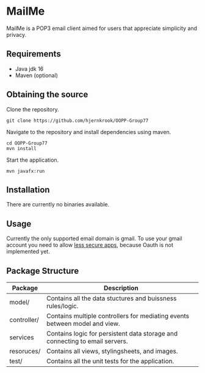 # MailMe
MailMe is a POP3 email client aimed for users that appreciate simplicity and privacy. 

## Requirements
- Java jdk 16
- Maven (optional)

## Obtaining the source
Clone the repository.
```
git clone https://github.com/hjernkrook/OOPP-Group77
```
Navigate to the repository and install dependencies using maven.
```
cd OOPP-Group77
mvn install 
```
Start the application.
```
mvn javafx:run
```

## Installation
There are currently no binaries available. 

## Usage
Currently the only supported email domain is gmail. To use your gmail account you need to allow [less secure apps](https://myaccount.google.com/lesssecureapps?pli=1&rapt=AEjHL4Opn2VvV4M2FVc8GL4t5w2MV0dbOlMLrMpvHxL4yBg2BE5bOlubol8AT-zBCMExfS5rNOcaS4ehlx93WNOve30nCRPeNw),
because Oauth is not implemented yet.

## Package Structure
| Package              | Description                                                                  |
|----------------------|------------------------------------------------------------------------------|
| model/               | Contains all the data stuctures and buissness rules/logic.                   |
| controller/          | Contains multiple controllers for mediating events between model and view.   |
| services             | Contains logic for persistent data storage and connecting to email servers.  |
| resoruces/           | Contains all views, stylingsheets, and images.                               | 
| test/                | Contains all the unit tests for the application.                             |
